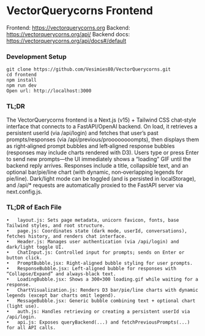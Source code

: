 # VectorQuerycorns Frontend

Frontend: https://vectorquerycorns.org
Backend: https://vectorquerycorns.org/api/
Backend docs: https://vectorquerycorns.org/api/docs#/default

### Development Setup 

    git clone https://github.com/Vesimies80/VectorQuerycorns.git
    cd frontend
    npm install
    npm run dev
    Open url: http://localhost:3000

### TL;DR
The VectorQuerycorns frontend is a Next.js (v15) + Tailwind CSS chat‐style interface that connects to a FastAPI/OpenAI backend. On load, it retrieves a persistent userId (via /api/login) and fetches that user’s past prompts/responses (via /api/previous/proooooooompts), then displays them as right‐aligned prompt bubbles and left‐aligned response bubbles (responses may include charts rendered with D3). Users type or press Enter to send new prompts—the UI immediately shows a “loading” GIF until the backend reply arrives. Responses include a title, collapsible text, and an optional bar/pie/line chart (with dynamic, non‐overlapping legends for pie/line). Dark/light mode can be toggled (and is persisted in localStorage), and /api/* requests are automatically proxied to the FastAPI server via next.config.js.
    
### TL;DR of Each File
	•	layout.js: Sets page metadata, unicorn favicon, fonts, base Tailwind styles, and root structure.
	•	page.js: Coordinates state (dark mode, userId, conversations), fetches history, and renders chat interface.
	•	Header.js: Manages user authentication (via /api/login) and dark/light toggle UI.
	•	ChatInput.js: Controlled input for prompts; sends on Enter or button click.
	•	PromptBubble.jsx: Right‐aligned bubble styling for user prompts.
	•	ResponseBubble.jsx: Left‐aligned bubble for responses with “Collapse/Expand” and always‐black text.
	•	LoadingBubble.jsx: Shows a 300×300 loading.gif while waiting for a response.
	•	ChartVisualization.js: Renders D3 bar/pie/line charts with dynamic legends (except bar charts omit legend).
	•	MessageBubble.jsx: Generic bubble combining text + optional chart (light use).
	•	auth.js: Handles retrieving or creating a persistent userId via /api/login.
	•	api.js: Exposes queryBackend(...) and fetchPreviousPrompts(...) for all API calls.